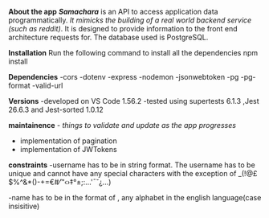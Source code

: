**About the app**
**_Samachara_** is an API to access application data programmatically.
_It mimicks the building of a real world backend service (such as reddit)_.
It is designed to provide information to the front end architecture requests for.
The database used is PostgreSQL.

**Installation**
Run the following command to install all the dependencies
npm install

**Dependencies**
-cors
-dotenv
-express
-nodemon
-jsonwebtoken
-pg
-pg-format
-valid-url

**Versions**
-developed on VS Code 1.56.2
-tested using supertests 6.1.3 ,Jest 26.6.3 and Jest-sorted 1.0.12

**maintainence** _- things to validate and update as the app progresses_

- implementation of pagination
- implementation of JWTokens

**constraints**
-username has to be in string format. The username has to be unique and cannot have any special characters with the exception of \_(!@£$%^&\*()-+=€#⁄™‹›‡°±;:…'¯˘¿...)

-name has to be in the format of <string>, any alphabet in the english language(case insisitive)
